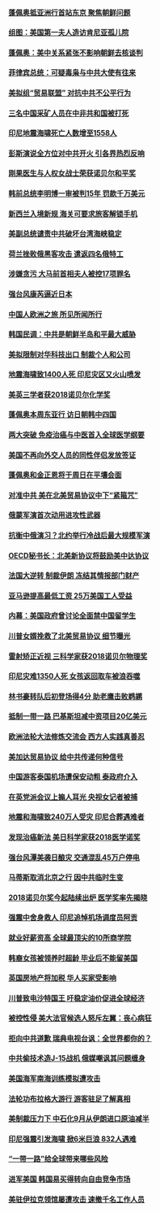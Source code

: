 #### [蓬佩奥抵亚洲行首站东京 聚焦朝鲜问题](../pages/nsc418/n10765171.md?t=10062146) 

#### [组图：美国第一夫人造访肯尼亚孤儿院](../pages/nsc418/n10764950.md?t=10062146) 

#### [蓬佩奥：美中关系紧张不影响朝鲜去核谈判](../pages/nsc418/n10764368.md?t=10062146) 

#### [菲律宾总统：可疑毒枭与中共大使有往来](../pages/nsc418/n10764188.md?t=10062146) 

#### [美拟组“贸易联盟” 对抗中共不公平行为](../pages/nsc418/n10764268.md?t=10062146) 

#### [三名中国采矿人员在中非共和国被打死](../pages/nsc418/n10764158.md?t=10062146) 

#### [印尼地震海啸死亡人数增至1558人](../pages/nsc418/n10763887.md?t=10062146) 

#### [彭斯演说全方位对中共开火 引各界热烈反响](../pages/nsc418/n10763272.md?t=10062146) 

#### [刚果医生与人权女战士荣获诺贝尔和平奖](../pages/nsc418/n10763082.md?t=10062146) 

#### [韩前总统李明博一审被判15年 罚款千万美元](../pages/nsc418/n10762822.md?t=10062146) 

#### [新西兰入境新规 海关可要求旅客解锁手机](../pages/nsc418/n10762852.md?t=10062146) 

#### [美副总统谴责中共破坏台湾海峡稳定](../pages/nsc418/n10761433.md?t=10062146) 

#### [荷兰挫败俄黑客攻击 遣返四名俄特工](../pages/nsc418/n10760997.md?t=10062146) 

#### [涉嫌贪污 大马前首相夫人被控17项罪名](../pages/nsc418/n10760600.md?t=10062146) 

#### [强台风康芮逼近日本](../pages/nsc418/n10760088.md?t=10062146) 

#### [中国人欧洲之旅 所见所闻所行](../pages/nsc418/n10754227.md?t=10062146) 

#### [韩国民调：中共是朝鲜半岛和平最大威胁](../pages/nsc418/n10758812.md?t=10062146) 

#### [美拟限制对华科技出口 制裁个人和公司](../pages/nsc418/n10758676.md?t=10062146) 

#### [地震海啸致1400人死 印尼灾区又火山喷发](../pages/nsc418/n10758655.md?t=10062146) 

#### [美英三学者获2018诺贝尔化学奖](../pages/nsc418/n10758250.md?t=10062146) 

#### [蓬佩奥本周东亚行 访日朝韩中四国](../pages/nsc418/n10757819.md?t=10062146) 

#### [两大突破 免疫治癌与中医首入全球医学纲要](../pages/nsc418/n10757153.md?t=10062146) 

#### [美国不再向外交人员的同性伴侣发放签证](../pages/nsc418/n10756972.md?t=10062146) 

#### [蓬佩奥和金正恩将于周日在平壤会面](../pages/nsc418/n10756821.md?t=10062146) 

#### [对准中共 美在北美贸易协议中下“紧箍咒”](../pages/nsc418/n10756876.md?t=10062146) 

#### [俄蒙军演首次动用进攻性武器](../pages/nsc418/n10756836.md?t=10062146) 

#### [抗衡中俄演习？北约举行冷战后最大规模军演](../pages/nsc418/n10756682.md?t=10062146) 

#### [OECD秘书长：北美新协议将鼓励美中达协议](../pages/nsc418/n10756498.md?t=10062146) 

#### [法国大逆转 制裁伊朗 冻结其情报部门财产](../pages/nsc418/n10756287.md?t=10062146) 

#### [亚马逊提高最低工资 25万美国工人受益](../pages/nsc418/n10756248.md?t=10062146) 

#### [内幕：美国政府曾讨论全面禁中国留学生](../pages/nsc418/n10756116.md?t=10062146) 

#### [川普女婿挽救了北美贸易协议 细节曝光](../pages/nsc418/n10756114.md?t=10062146) 

#### [雷射矫正近视 三科学家获2018诺贝尔物理奖](../pages/nsc418/n10755796.md?t=10062146) 

#### [印尼灾难1350人死 女孩返回取车被浪吞噬](../pages/nsc418/n10755562.md?t=10062146) 

#### [林书豪转队后初登场得4分 助老鹰击败鹈鹕](../pages/nsc418/n10755398.md?t=10062146) 

#### [抵制一带一路 巴基斯坦减中资项目20亿美元](../pages/nsc418/n10754852.md?t=10062146) 

#### [欧洲法轮大法修炼交流会 西方人实践真善忍](../pages/nsc418/n10753531.md?t=10062146) 

#### [美加达贸易协议 给中共传递何种信号](../pages/nsc418/n10754031.md?t=10062146) 

#### [中国游客泰国机场遭保安动粗 泰政府介入](../pages/nsc418/n10754049.md?t=10062146) 

#### [在英党派会议上搧人耳光 央视女记者被捕](../pages/nsc418/n10753976.md?t=10062146) 

#### [地震和海啸致240万人受灾 印尼合葬遇难者](../pages/nsc418/n10753947.md?t=10062146) 

#### [发现治癌新法 美日科学家获2018医学诺奖](../pages/nsc418/n10753580.md?t=10062146) 

#### [强台风潭美袭日酿灾 交通混乱45万户停电](../pages/nsc418/n10753512.md?t=10062146) 

#### [马蒂斯取消北京之行 因中共临时生变](../pages/nsc418/n10753298.md?t=10062146) 

#### [2018诺贝尔奖今起陆续出炉 医学奖率先揭晓](../pages/nsc418/n10753118.md?t=10062146) 

#### [强震中舍身救人 印尼追悼机场调度员阿贡](../pages/nsc418/n10752506.md?t=10062146) 

#### [就业好薪资高 全球最顶尖的10所商学院](../pages/nsc418/n10752631.md?t=10062146) 

#### [韩裔女孩被领养时超龄 毕业后不能留美国](../pages/nsc418/n10752626.md?t=10062146) 

#### [英国房地产将加税 华人买家受影响](../pages/nsc418/n10751736.md?t=10062146) 

#### [川普致电沙特国王 吁稳定油价促进全球经济](../pages/nsc418/n10751523.md?t=10062146) 

#### [被控性侵 美大法官候选人怒斥左翼：丧心病狂](../pages/nsc418/n10751230.md?t=10062146) 

#### [拒向中共道歉 瑞典电视台讽：全世界都你的？](../pages/nsc418/n10750912.md?t=10062146) 

#### [中共偷技术造J-15战机 俄媒嘲讽其问题缠身](../pages/nsc418/n10747129.md?t=10062146) 

#### [美国海军南海训练模拟遭攻击](../pages/nsc418/n10750478.md?t=10062146) 

#### [法轮功布拉格大游行 游客驻足了解真相](../pages/nsc418/n10749360.md?t=10062146) 

#### [美制裁压力下 中石化9月从伊朗进口原油减半](../pages/nsc418/n10750277.md?t=10062146) 

#### [印尼强震引发海啸 掀6米巨浪 832人遇难](../pages/nsc418/n10750394.md?t=10062146) 

#### [“一带一路”给全球带来哪些风险](../pages/nsc418/n10742788.md?t=10062146) 

#### [进军美国 韩国易买得转向自由竞争市场](../pages/nsc418/n10749943.md?t=10062146) 

#### [美驻伊拉克领馆屡遭攻击 速撤千名工作人员](../pages/nsc418/n10749876.md?t=10062146) 

